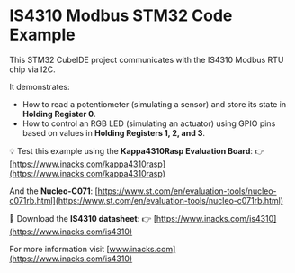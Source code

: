 # IS4310 Modbus STM32 Code Example

This STM32 CubeIDE project communicates with the IS4310 Modbus RTU chip via I2C.

It demonstrates:
* How to read a potentiometer (simulating a sensor) and store its state in **Holding Register 0**.
* How to control an RGB LED (simulating an actuator) using GPIO pins based on values in **Holding Registers 1, 2, and 3**.



💡 Test this example using the **Kappa4310Rasp Evaluation Board**:
👉 [https://www.inacks.com/kappa4310rasp](https://www.inacks.com/kappa4310rasp)

And the **Nucleo-C071**: [https://www.st.com/en/evaluation-tools/nucleo-c071rb.html](https://www.st.com/en/evaluation-tools/nucleo-c071rb.html)



📄 Download the **IS4310 datasheet**:
👉 [https://www.inacks.com/is4310](https://www.inacks.com/is4310)

For more information visit [www.inacks.com](https://www.inacks.com/is4310)
